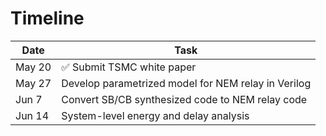 # Timeline

| Date    | Task                                |
| ----    | ----                                |
| May 20  | :white_check_mark: Submit TSMC white paper |
| May 27  | Develop parametrized model for NEM relay in Verilog | 
| Jun 7   | Convert SB/CB synthesized code to NEM relay code |
| Jun 14  | System-level energy and delay analysis |
